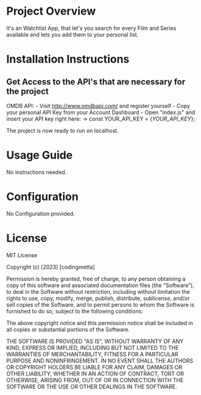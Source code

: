 # Project Overview

It's an Watchlist App, that let's you search for every Film and Series available and lets you add them to your personal list.

# Installation Instructions


## Get Access to the API's that are necessary for the project

OMDB API: 
    - Visit http://www.omdbapi.com/ and register yourself 
    - Copy your personal API Key from your Account Dashboard
    - Open "index.js" and insert your API key right here:
        -> const YOUR_API_KEY = {*YOUR_API_KEY*};


The project is now ready to run on localhost.


# Usage Guide

No instructions needed. 


# Configuration

No Configuration provided.


# License

MIT License

Copyright (c) [2023] [codingmetta]

Permission is hereby granted, free of charge, to any person obtaining a copy
of this software and associated documentation files (the "Software"), to deal
in the Software without restriction, including without limitation the rights
to use, copy, modify, merge, publish, distribute, sublicense, and/or sell
copies of the Software, and to permit persons to whom the Software is
furnished to do so, subject to the following conditions:

The above copyright notice and this permission notice shall be included in all
copies or substantial portions of the Software.

THE SOFTWARE IS PROVIDED "AS IS", WITHOUT WARRANTY OF ANY KIND, EXPRESS OR
IMPLIED, INCLUDING BUT NOT LIMITED TO THE WARRANTIES OF MERCHANTABILITY,
FITNESS FOR A PARTICULAR PURPOSE AND NONINFRINGEMENT. IN NO EVENT SHALL THE
AUTHORS OR COPYRIGHT HOLDERS BE LIABLE FOR ANY CLAIM, DAMAGES OR OTHER
LIABILITY, WHETHER IN AN ACTION OF CONTRACT, TORT OR OTHERWISE, ARISING FROM,
OUT OF OR IN CONNECTION WITH THE SOFTWARE OR THE USE OR OTHER DEALINGS IN THE
SOFTWARE.